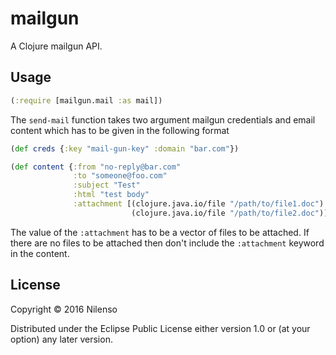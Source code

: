 # mailgun

A Clojure mailgun API.

## Usage

```clj
(:require [mailgun.mail :as mail])
```

The `send-mail` function takes two argument mailgun credentials and email content which has to be given in the following format
```clj
(def creds {:key "mail-gun-key" :domain "bar.com"})

(def content {:from "no-reply@bar.com"
              :to "someone@foo.com"
              :subject "Test"
              :html "test body"
              :attachment [(clojure.java.io/file "/path/to/file1.doc")
                           (clojure.java.io/file "/path/to/file2.doc")]})
```
The value of the `:attachment` has to be a vector of files to be attached. If there are no files to be attached then don't include the `:attachment` keyword in the content.

## License

Copyright © 2016 Nilenso

Distributed under the Eclipse Public License either version 1.0 or (at
your option) any later version.
